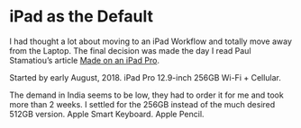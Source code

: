 # iPad as the Default

I had thought a lot about moving to an iPad Workflow and totally move away from the Laptop. The final decision was made the day I read Paul Stamatiou’s article [Made on an iPad Pro](https://paulstamatiou.com/made-on-an-ipad-pro/).

Started by early August, 2018.
iPad Pro 12.9-inch 256GB Wi-Fi + Cellular.

The demand in India seems to be low, they had to order it for me and took more than 2 weeks. I settled for the 256GB instead of the much desired 512GB version.
Apple Smart Keyboard.
Apple Pencil.
